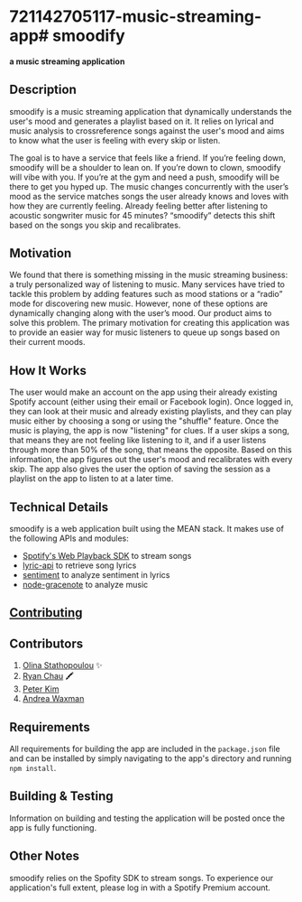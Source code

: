 # 721142705117-music-streaming-app# smoodify
#### a music streaming application

## Description
smoodify is a music streaming application that dynamically understands the user's mood and generates a playlist based on it. It relies on lyrical and music analysis to crossreference songs against the user's mood and aims to know what the user is feeling with every skip or listen.

The goal is to have a service that feels like a friend. If you’re feeling down, smoodify will be a shoulder to lean on. If you’re down to clown, smoodify will vibe with you. If you’re at the gym and need a push, smoodify will be there to get you hyped up. The music changes concurrently with the user’s mood as the service matches songs the user already knows and loves with how they are currently feeling. Already feeling better after listening to acoustic songwriter music for 45 minutes? “smoodify” detects this shift based on the songs you skip and recalibrates.


## Motivation
We found that there is something missing in the music streaming business: a truly personalized way of listening to music. Many services have tried to tackle this problem by adding features such as mood stations or a “radio” mode for discovering new music. However, none of these options are dynamically changing along with the user’s mood. Our product aims to solve this problem. The primary motivation for creating this application was to provide an easier way for music listeners to queue up songs based on their current moods. 

## How It Works
The user would make an account on the app using their already existing Spotify account (either using their email or Facebook login). Once logged in, they can look at their music and already existing playlists, and they can play music either by choosing a song or using the "shuffle" feature. Once the music is playing, the app is now "listening" for clues. If a user skips a song, that means they are not feeling like listening to it, and if a user listens through more than 50% of the song, that means the opposite. Based on this information, the app figures out the user's mood and recalibrates with every skip. The app also gives the user the option of saving the session as a playlist on the app to listen to at a later time. 

## Technical Details
smoodify is a web application built using the MEAN stack. It makes use of the following APIs and modules:
* [Spotify's Web Playback SDK](https://beta.developer.spotify.com/documentation/web-playback-sdk/) to stream songs
* [lyric-api](https://github.com/rhnvrm/lyric-api) to retrieve song lyrics
* [sentiment](https://www.npmjs.com/package/sentiment) to analyze sentiment in lyrics
* [node-gracenote](https://github.com/ddanninger/node-gracenote) to analyze music

## [Contributing](CONTRIBUTING.md)

## Contributors
1. [Olina Stathopoulou](https://github.com/olinastath) :sparkles:
2. [Ryan Chau](https://github.com/rchau0623) :crayon:
3. [Peter Kim](https://github.com/peterckim) 
4. [Andrea Waxman](https://github.com/andreawaxman) 

## Requirements
All requirements for building the app are included in the `package.json` file and can be installed by simply navigating to the app's directory and running `npm install`.

## Building & Testing
Information on building and testing the application will be posted once the app is fully functioning.

## Other Notes
smoodify relies on the Spofity SDK to stream songs. To experience our application's full extent, please log in with a Spotify Premium account.
